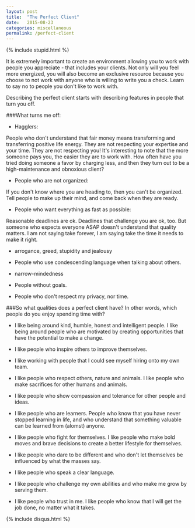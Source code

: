 ```yaml
---
layout: post
title:  "The Perfect Client"
date:   2015-08-23
categories: miscellaneous
permalink: /perfect-client
---
```

{% include stupid.html %}

It is extremely important to create an environment allowing you to work with people you appreciate - that includes your clients. Not only will you feel more energized, you will also become an exclusive resource because you choose to not work with anyone who is willing to write you a check. Learn to say no to people you don't like to work with.

Describing the perfect client starts with describing features in people that turn you off.

###What turns me off:

- Hagglers:

People who don't understand that fair money means transforming and transferring positive life energy. They are not respecting your expertise and your time. They are not respecting you! It's interesting to note that the more someone pays you, the easier they are to work with. How often have you tried doing someone a favor by charging less, and then they turn out to be a high-maintenance and obnoxious client?

- People who are not organized:

If you don't know where you are heading to, then you can't be organized. Tell people to make up their mind, and come back when they are ready.

- People who want everything as fast as possible:

Reasonable deadlines are ok. Deadlines that challenge you are ok, too. But someone who expects everyone ASAP doesn't understand that quality matters. I am not saying take forever, I am saying take the time it needs to make it right.

- arrogance, greed, stupidity and jealousy

- People who use condescending language when talking about others.

- narrow-mindedness

- People without goals.

- People who don't respect my privacy, nor time.

###So what qualities does a perfect client have? In other words, which people do you enjoy spending time with?

- I like being around kind, humble, honest and intelligent people. I like being around people who are motivated by creating opportunities that have the potential to make a change.

- I like people who inspire others to improve themselves.

- I like working with people that I could see myself hiring onto my own team.

- I like people who respect others, nature and animals. I like people who make sacrifices for other humans and animals.

- I like people who show compassion and tolerance for other people and ideas.

- I like people who are learners. People who know that you have never stopped learning in life, and who understand that something valuable can be learned from (alomst) anyone.

- I like people who fight for themselves. I like people who make bold moves and brave decisions to create a better lifestyle for themselves.

- I like people who dare to be different and who don't let themselves be influenced by what the masses say.

- I like people who speak a clear language.

- I like people who challenge my own abilities and who make me grow by serving them.

- I like people who trust in me. I like people who know that I will get the job done, no matter what it takes.




{% include disqus.html %}
